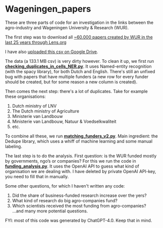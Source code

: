 # Wageningen_papers

These are three parts of code for an investigation in the links between the agro-industry and Wageningen University & Research (WUR).

The first step was to download all [~60.000 papers created by WUR in the last 25 years through Lens.org]([url](https://www.lens.org/lens/search/scholar/table?q=author.affiliation.name:(%22Wageningen%20University%22)&p=0&n=50&s=date_published&d=%2B&f=false&e=false&l=en&authorField=author&dateFilterField=publishedYear&orderBy=%2Bdate_published&presentation=false&preview=true&stemmed=true&useAuthorId=false&publishedYear.from=1998&publishedYear.to=2023)https://www.lens.org/lens/search/scholar/table?q=author.affiliation.name:(%22Wageningen%20University%22)&p=0&n=50&s=date_published&d=%2B&f=false&e=false&l=en&authorField=author&dateFilterField=publishedYear&orderBy=%2Bdate_published&presentation=false&preview=true&stemmed=true&useAuthorId=false&publishedYear.from=1998&publishedYear.to=2023) 

I have also [uploaded this csv on Google Drive]([url](https://drive.google.com/file/d/1ujoM5gaTv-pLe3fPouo4wrDVRf_8uRuf/view?usp=sharing)). 

The data (a 133.1 MB csv) is very dirty however. To clean it up, we first run [**checking_duplicates_in_cells_NER.py**]([url](https://github.com/jsdaalder/Wageningen_papers/blob/main/checking_duplicates_in_cells_NER.py)). It uses Named-entity recognition (with the spacy library), for both Dutch and English. There's still an unfixed bug with papers that have multiple funders (a new row for every funder should be created, but for some reason a new column is created). 

Then comes the next step: there's a lot of duplicates. Take for example these organisations:
1. Dutch ministry of LNV
2. The Dutch ministry of Agriculture
3. Ministerie van Landbouw
4. Ministerie van Landbouw, Natuur & Voedselkwaliteit
5. etc.

To combine all these, we run [**matching_funders_v2.py**]([url](https://github.com/jsdaalder/Wageningen_papers/blob/main/matching_funders_v2.py)). Main ingredient: the Dedupe library, which uses a whiff of machine learning and some manual labeling.  

The last step is to do the analysis. First question: is the WUR funded mostly by governments, ngo’s or companies? For this we run the code in [**funding_analysis.py**]([url](https://github.com/jsdaalder/Wageningen_papers/blob/main/funding_analysis.py)). It uses the OpenAI API to guess what kind of organisation we are dealing with. I have deleted by private OpenAI API-key, you need to fill that in manually.

Some other questions, for which I haven't written any code:
1. Did the share of business-funded research increase over the yers?
2. What kind of  research do big agro-companies fund?
3. Which scientists received the most funding from agro-companies?
...and many more potential questions.

FYI: most of this code was generated by ChatGPT-4.0. Keep that in mind. 
